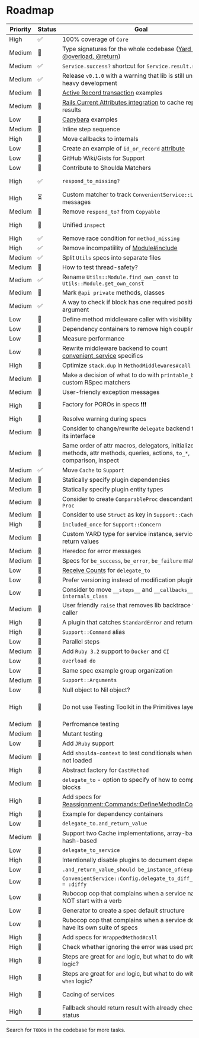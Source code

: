 # Roadmap

| Priority | Status | Goal | Notes |
| - | - | - | - |
| High | ✅ | 100% coverage of `Core` | |
| Medium | 🚧 | Type signatures for the whole codebase ([Yard @param, @overload, @return](https://rubydoc.info/gems/yard/file/docs/Tags.md#taglist)) | |
| Medium | ✅ | `Service.success?` shortcut for `Service.result.success?` | |
| Medium | ✅ | Release `v0.1.0` with a warning that lib is still under heavy development | |
| Medium | 🚧 | [Active Record transaction](https://api.rubyonrails.org/classes/ActiveRecord/Transactions/ClassMethods.html) examples | |
| Medium | 🚧 | [Rails Current Attributes integration](https://api.rubyonrails.org/classes/ActiveSupport/CurrentAttributes.html) to cache repeated results | |
| Low | 🚧 | [Capybara](https://github.com/teamcapybara/capybara) examples | |
| Medium | 🚧 | Inline step sequence | |
| High | 🚧 | Move callbacks to internals | |
| Low | 🚧 | Create an example of `id_or_record` [attribute](https://api.rubyonrails.org/classes/ActiveRecord/Attributes/ClassMethods.html) |
| Low | 🚧 | GitHub Wiki/Gists for Support | |
| Low | 🚧 | Contribute to Shoulda Matchers | |
| High | ✅ | `respond_to_missing?` | [ConvenientService::Core::ClassMethods#respond_to_missing?](https://github.com/marian13/convenient_service/blob/main/lib/convenient_service/core/class_methods.rb#L105), [ConvenientService::Core::InstanceMethods#respond_to_missing?](https://github.com/marian13/convenient_service/blob/main/lib/convenient_service/core/instance_methods.rb#L30) |
| High | ⏳ | Custom matcher to track `ConvenientService::Logger` messages | |
| Medium | 🚧 | Remove `respond_to?` from `Copyable` | Investigate before making any decision |
| High | 🚧 | Unified `inspect` | Remove `internals` from inspect, ivars wrapperd by double underscore |
| High | ✅ | Remove race condition for `method_missing` | https://github.com/marian13/convenient_service/pull/5 |
| High | ✅ | Remove incompatiility of [Module#include](https://gist.github.com/marian13/9c25041f835564e945d978839097d419) | https://github.com/marian13/convenient_service/pull/3 |
| Medium | ✅ | Split `Utils` specs into separate files | [convenient_service/spec/lib/convenient_service/utils](https://github.com/marian13/convenient_service/tree/main/spec/lib/convenient_service/utils) |
| Medium | 🚧 | How to test thread-safety? | |
| Medium | ✅ | Rename `Utils::Module.find_own_const` to `Utils::Module.get_own_const` | [ConvenientService::Utils::Module::GetOwnConst](https://github.com/marian13/convenient_service/blob/main/lib/convenient_service/utils/module/get_own_const.rb) |
| Medium | 🚧 | Mark `@api private` methods, classes | [YARD Tags](https://www.rubydoc.info/gems/yard/file/docs/Tags.md) |
| Medium | ✅ | A way to check if block has one required positional argument | [#proc_has_one_positional_argument?](https://github.com/marian13/convenient_service/blob/main/lib/convenient_service/utils/proc/exec_config.rb#L96) |
| Low | 🚧 | Define method middleware caller with visibility | |
| Low | 🚧 | Dependency containers to remove high coupling | |
| Low | 🚧 | Measure performance | |
| Low | 🚧 | Rewrite middleware backend to count [convenient_service](https://github.com/marian13/convenient_service) specifics | |
| High | 🚧 | Optimize `stack.dup` in `MethodMiddlewares#call` | Core v3 |
| Medium | 🚧 | Make a decision of what to do with `printable_block` in custom RSpec matchers | |
| Medium | 🚧 | User-friendly exception messages | |
| High | 🚧 | Factory for POROs in specs ❗❗❗ | Start with `result_class`, `class self::Result`, `service_class`, `step_class`, `organizer_class` |
| High | 🚧 | Resolve warning during specs | |
| Medium | 🚧 | Consider to change/rewrite `delegate` backend to minify its interface | |
| Medium | 🚧 | Same order of attr macros, delegators, initialize, class methods, attr methods, queries, actions, `to_*`, comparison, inspect | |
| Medium | ✅ | Move `Cache` to `Support` | |
| Medium | 🚧 | Statically specify plugin dependencies | |
| Medium | 🚧 | Statically specify plugin entity types | |
| Medium | 🚧 | Consider to create `ComparableProc` descendant from `Proc` | To abstract away `block&.source_location != other.block&.source_location` |
| Medium | 🚧 | Consider to use `Struct` as key in `Support::Cache` | To hide overriden [eql?](https://github.com/marian13/convenient_service/blob/v0.1.0/lib/convenient_service/common/plugins/caches_return_value/entities/key.rb#L60) |
| High | 🚧 | `included_once` for `Support::Concern` |
| Medium | 🚧 | Custom YARD type for service instance, service class as return values |
| Medium | 🚧 | Heredoc for error messages |
| Medium | 🚧 | Specs for `be_success`, `be_error`, `be_failure` matchers | |
| Low | 🚧 | [Receive Counts](https://relishapp.com/rspec/rspec-mocks/docs/setting-constraints/receive-counts) for `delegate_to` | |
| Low | 🚧 | Prefer versioning instead of modification plugin | |
| Low | 🚧 | Consider to move `__steps__` and `__callbacks__` to `internals_class` | Benefit? |
| Medium | 🚧 | User friendly `raise` that removes lib backtrace from caller | Should have a `debug` mode. Should work well with examples. Check RSpec `CallerFilter.first_non_rspec_line` |
| High | 🚧 | A plugin that catches `StandardError` and returns `failure` | Should be the lowest in the stack |
| High | 🚧 | `Support::Command` alias | Should be visible to the end user |
| Low | 🚧 | Parallel steps | A killer feature |
| Medium | 🚧 | Add `Ruby 3.2` support to `Docker` and `CI` |  |
| Low | 🚧 | `overload do` | |
| Low | 🚧 | Same spec example group organization | |
| Medium | 🚧 | `Support::Arguments` | |
| Low | 🚧 | Null object to Nil object? | |
| High | 🚧 | Do not use Testing Toolkit in the Primitives layer | See [Components Diagram](https://marian13.github.io/static_content/convenient_service/diagrams/components_graph.html) + it should take the minimal amount of efforts to extract and reuse `Utils`, `Suppport` in the different projects |
| Medium | 🚧 | Perfromance testing | [rspec-benchmark](https://github.com/piotrmurach/rspec-benchmark), [Testing object allocations](https://www.honeybadger.io/blog/testing-object-allocations/), [allocation_stats](https://github.com/srawlins/allocation_stats) |
| Medium | 🚧 | Mutant testing | [mutant](https://github.com/mbj/mutant) |
| Low | 🚧 | Add `JRuby` support | [jruby](https://www.jruby.org/) |
| Medium | 🚧 | Add `shoulda-context` to test conditionals when `RSpec` is not loaded | [shoulda-context](https://github.com/thoughtbot/shoulda-context) |
| High | 🚧 | Abstract factory for `CastMethod` | |
| Medium | 🚧 | `delegate_to` - option to specify of how to compare blocks | |
| High | 🚧 | Add specs for [Reassignment::Commands::DefineMethodInContainer](https://github.com/marian13/convenient_service/blob/v0.6.0/lib/convenient_service/service/plugins/has_result_steps/entities/method/entities/callers/reassignment/commands/define_method_in_container.rb#L13) | |
| High | 🚧 | Example for dependency containers | |
| Low | 🚧 | `delegate_to.and_return_value` | |
| Medium | 🚧 | Support two Cache implementations, array-based and hash-based | |
| Low | 🚧 | `delegate_to_service` | |
| High | 🚧 | Intentionally disable plugins to document dependencies | |
| Low | 🚧 | `.and_return_value_should be_instance_of(expected)` | |
| Low | 🚧 | `ConvenientService::Config.delegate_to_diff_argorithm = :diffy` | |
| Low | 🚧 | Rubocop cop that complains when a service name does NOT start with a verb | |
| Low | 🚧 | Generator to create a spec default structure | |
| Low | 🚧 | Rubocop cop that complains when a service does NOT have its own suite of specs | |
| High | 🚧 | Add specs for `WrappedMethod#call` | |
| High | 🚧 | Check whether ignoring the error was used properly | |
| High | 🚧 | Steps are great for `and` logic, but what to do with `or` logic? | Create the third service | |
| High | 🚧 | Steps are great for `and` logic, but what to do with `case when` logic? | Create the third service | | 
| High | 🚧 | Cacing of services | It is relatively simple to add caching for steps, but not for all services, since steps are managed by framework | |
| High | 🚧 | Fallback should return result with already checked status |  |

Search for `TODO`s in the codebase for more tasks.
